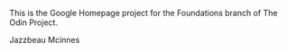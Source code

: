This is the Google Homepage project for the Foundations branch of The Odin Project.

Jazzbeau Mcinnes
